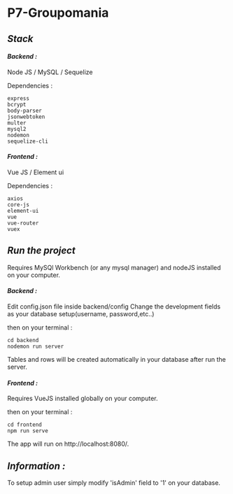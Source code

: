 # P7-Groupomania 

## *Stack* 

#### *Backend :* 
Node JS / MySQL / Sequelize

Dependencies :

```
express
bcrypt
body-parser
jsonwebtoken
multer
mysql2
nodemon
sequelize-cli
```

#### *Frontend :* 
Vue JS / Element ui

Dependencies :

```
axios
core-js
element-ui
vue
vue-router
vuex
```

## *Run the project* 

Requires MySQl Workbench (or any mysql manager) and nodeJS installed on your computer.

#### *Backend :*

Edit config.json file inside backend/config
Change the development fields as your database setup(username, password,etc..)

then on your terminal :

```
cd backend
nodemon run server
```

Tables and rows will be created automatically in your database after run the server.

#### *Frontend :*

Requires VueJS installed globally on your computer.

then on your terminal :

```
cd frontend
npm run serve
```

The app will run on http://localhost:8080/.

## *Information :*

To setup admin user simply modify 'isAdmin' field to '1' on your database.